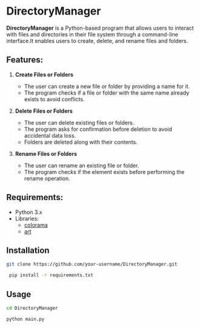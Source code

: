 # DirectoryManager

**DirectoryManager** is a Python-based program that allows users to interact with files and directories in their file system through a command-line interface.It enables users to create, delete, and rename files and folders.

## Features:

1. **Create Files or Folders**
   - The user can create a new file or folder by providing a name for it.
   - The program checks if a file or folder with the same name already exists to avoid conflicts.

2. **Delete Files or Folders**
   - The user can delete existing files or folders.
   - The program asks for confirmation before deletion to avoid accidental data loss.
   - Folders are deleted along with their contents.

3. **Rename Files or Folders**
   - The user can rename an existing file or folder.
   - The program checks if the element exists before performing the rename operation.

## Requirements:

- Python 3.x
- Libraries:
  - [colorama](https://pypi.org/project/colorama/)
  - [art](https://pypi.org/project/art/)

## Installation
   ```bash
   git clone https://github.com/your-username/DirectoryManager.git
  ```
  ```bash
   pip install -r requirements.txt
  ```

## Usage
  ```bash
  cd DirectoryManager
  ```
  ```bash
  python main.py
  ```

   

